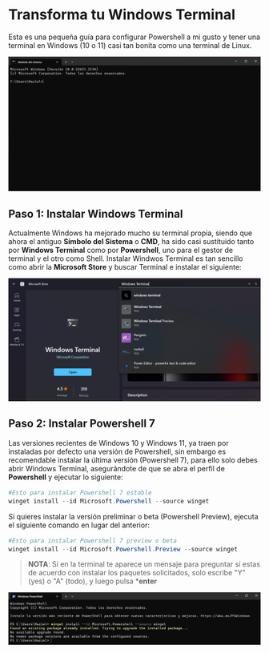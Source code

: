 # Transforma tu Windows Terminal
Esta es una pequeña guía para configurar Powershell a mi gusto y tener una terminal en Windows (10 o 11) casi tan bonita como una
terminal de Linux.

<p align="center"><img width="auto" height="auto" src="/img/before.png" alt="After Terminal Result"></p>

## Paso 1: Instalar Windows Terminal
Actualmente Windows ha mejorado mucho su terminal propia, siendo que ahora el antiguo **Símbolo del Sistema** o **CMD**, ha sido casi sustituido tanto por **Windows Terminal** como por **Powershell**, uno para el gestor de terminal y el otro como Shell. Instalar Windwos Terminal es tan sencillo como abrir la **Microsoft Store** y buscar Terminal e instalar el siguiente:

<p align="center"><img width="auto" height="auto" src="/img/winTerminal.png" alt="Store Windows Terminal Search"></p>

## Paso 2: Instalar Powershell 7
Las versiones recientes de Windows 10 y Windows 11, ya traen por instaladas por defecto una versión de Powershell, sin embargo es recomendable instalar la última versión (Powershell 7), para ello solo debes abrir Windows Terminal, asegurándote de que se abra el perfil de **Powershell** y ejecutar lo siguiente:    


```powershell
#Esto para instalar Powershell 7 estable
winget install --id Microsoft.Powershell --source winget
```    


Si quieres instalar la versión preliminar o beta (Powershell Preview), ejecuta el siguiente comando en lugar del anterior: 


```powershell
#Esto para instalar Powershell 7 preview o beta
winget install --id Microsoft.Powershell.Preview --source winget
```   
> **NOTA**: Si en la terminal te aparece un mensaje para preguntar sí estas de acuerdo con instalar los paquetes solicitados, solo escribe "Y" (yes) o "A" (todo), y luego pulsa ***enter**


<p align="center"><img width="auto" height="auto" src="/img/posh7-install.png" alt="Installing POSH 7"></p>
